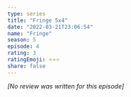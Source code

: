 ```yaml
---
type: series
title: "Fringe 5x4"
date: "2022-03-21T23:06:54"
name: "Fringe"
season: 5
episode: 4
rating: 3
ratingEmoji: ⭐️⭐️⭐️
share: false
---
```


*[No review was written for this episode]*
